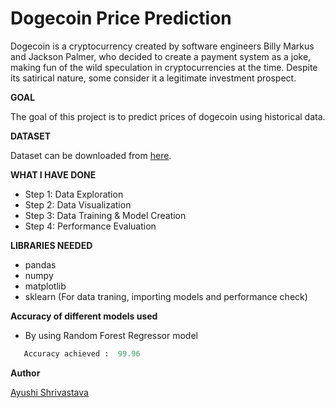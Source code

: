 # **Dogecoin Price Prediction**
Dogecoin is a cryptocurrency created by software engineers Billy Markus and Jackson Palmer, who decided to create a payment system as a joke, making fun of the wild speculation in cryptocurrencies at the time. Despite its satirical nature, some consider it a legitimate investment prospect.




**GOAL**

The goal of this project is to  predict prices of dogecoin using historical data.

**DATASET**

Dataset can be downloaded from [here]().

**WHAT I HAVE DONE**
- Step 1: Data Exploration
- Step 2: Data Visualization
- Step 3: Data Training & Model Creation
- Step 4: Performance Evaluation




**LIBRARIES NEEDED**
- pandas
- numpy
- matplotlib
- sklearn (For data traning, importing models and performance check)

**Accuracy of different models used**
- By using Random Forest Regressor model 
 ```python
    Accuracy achieved :  99.96
 ``` 

**Author** 

[Ayushi Shrivastava](https://github.com/ayushi424)
